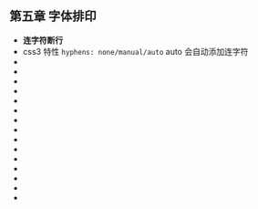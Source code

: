 <!--
 * @Author: your name
 * @Date: 2021-07-11 09:54:45
 * @LastEditTime: 2021-07-11 09:59:31
 * @LastEditors: Please set LastEditors
 * @Description: In User Settings Edit
 * @FilePath: \notes\study notes\css-study\css-style5.md
-->

## 第五章 字体排印

-   **连字符断行**
-   css3 特性 `hyphens: none/manual/auto` auto 会自动添加连字符
-
-
-
-
-
-
-
-
-
-
-
-
-
-
-
